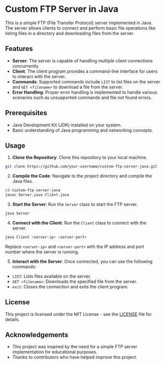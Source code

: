 # Custom FTP Server in Java

This is a simple FTP (File Transfer Protocol) server implemented in Java. The server allows clients to connect and perform basic file operations like listing files in a directory and downloading files from the server.

## Features

- **Server**: The server is capable of handling multiple client connections concurrently.
- **Client**: The client program provides a command-line interface for users to interact with the server.
- **Commands**: Supported commands include `LIST` to list files on the server and `GET <filename>` to download a file from the server.
- **Error Handling**: Proper error handling is implemented to handle various scenarios such as unsupported commands and file not found errors.

## Prerequisites

- Java Development Kit (JDK) installed on your system.
- Basic understanding of Java programming and networking concepts.

## Usage

1. **Clone the Repository**: Clone this repository to your local machine.

```bash
git clone https://github.com/your-username/custom-ftp-server-java.git
```

2. **Compile the Code**: Navigate to the project directory and compile the Java files.

```bash
cd custom-ftp-server-java
javac Server.java Client.java
```

3. **Start the Server**: Run the `Server` class to start the FTP server.

```bash
java Server
```

4. **Connect with the Client**: Run the `Client` class to connect with the server.

```bash
java Client <server-ip> <server-port>
```

Replace `<server-ip>` and `<server-port>` with the IP address and port number where the server is running.

5. **Interact with the Server**: Once connected, you can use the following commands:

- `LIST`: Lists files available on the server.
- `GET <filename>`: Downloads the specified file from the server.
- `exit`: Closes the connection and exits the client program.

## License

This project is licensed under the MIT License - see the [LICENSE](LICENSE) file for details.

## Acknowledgements

- This project was inspired by the need for a simple FTP server implementation for educational purposes.
- Thanks to contributors who have helped improve this project.
